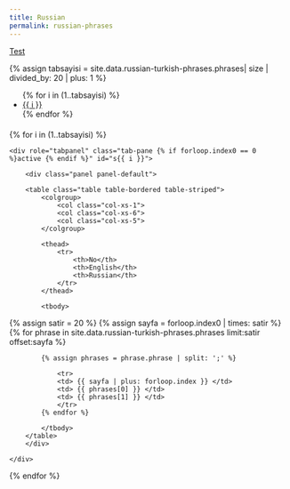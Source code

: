 ```yaml
---
title: Russian
permalink: russian-phrases
---
```


<p class="text-right"><a class="btn btn-primary" href="{{ site.github.url }}/russian-phrases-test.html" role="button">Test</a></p>

{% assign tabsayisi = site.data.russian-turkish-phrases.phrases| size | divided_by: 20 | plus: 1 %}

<ul class="nav nav-pills" role="tablist">
{% for i in (1..tabsayisi) %}
    <li role="presentation" class="{% if forloop.index0 == 0 %}active {% endif %}"><a href="#s{{ i }}" aria-controls="s{{ i }}" role="tab" data-toggle="tab">{{ i }}</a></li>
{% endfor %}
</ul>

<div style="margin-top:20px"></div>

<div class="tab-content">

{% for i in (1..tabsayisi) %}

    <div role="tabpanel" class="tab-pane {% if forloop.index0 == 0 %}active {% endif %}" id="s{{ i }}">

        <div class="panel panel-default">

        <table class="table table-bordered table-striped">
            <colgroup>
                <col class="col-xs-1">
                <col class="col-xs-6">
                <col class="col-xs-5">
            </colgroup>

            <thead>
                <tr>
                    <th>No</th>
                    <th>English</th>
                    <th>Russian</th>
                </tr>
            </thead>

            <tbody>
 {% assign satir = 20 %}
 {% assign sayfa = forloop.index0 | times: satir %}
            {% for phrase in site.data.russian-turkish-phrases.phrases limit:satir offset:sayfa %}
            
            {% assign phrases = phrase.phrase | split: ';' %}
            
                <tr>
                <td> {{ sayfa | plus: forloop.index }} </td>
                <td> {{ phrases[0] }} </td>
                <td> {{ phrases[1] }} </td>
                </tr>
            {% endfor %}

            </tbody>
        </table>
        </div>
    
    </div>

{% endfor %}
</div>
